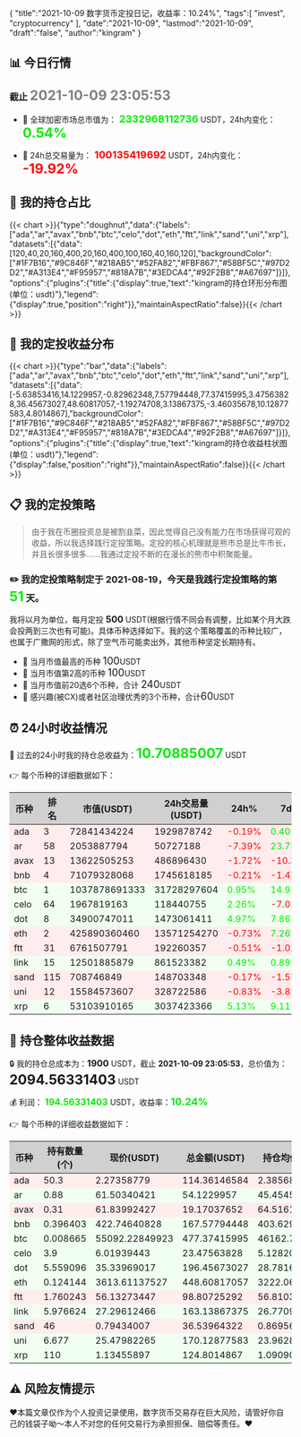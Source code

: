 {
"title":"2021-10-09 数字货币定投日记，收益率：10.24%",
"tags":[
"invest",
"cryptocurrency"
],
"date":"2021-10-09",
"lastmod":"2021-10-09",
"draft":"false",
"author":"kingram"
}

##  📊 今日行情
### 截止 <font color=grey size=5 >**2021-10-09 23:05:53**</font>
- 🍖 全球加密市场总市值为：<font color=#00EC00 size=4 > **2332968112736**</font> USDT，24h内变化：<font color=#00EC00 size=5 > **0.54%**</font>

- 🍤 24h总交易量为：<font color=#FF0000 size=4 > **100135419692**</font> USDT，24h内变化：<font color=#FF0000 size=5 > **-19.92%**</font>

## 🎨 我的持仓占比
{{< chart >}}{"type":"doughnut","data":{"labels":["ada","ar","avax","bnb","btc","celo","dot","eth","ftt","link","sand","uni","xrp"],"datasets":[{"data":[120,40,20,160,400,20,160,400,100,160,40,160,120],"backgroundColor":["#1F7B16","#9C846F","#218AB5","#52FA82","#FBF867","#58BF5C","#97D2D2","#A313E4","#F95957","#818A7B","#3EDCA4","#92F2B8","#A67697"]}]},"options":{"plugins":{"title":{"display":true,"text":"kingram的持仓环形分布图(单位：usdt)"},"legend":{"display":true,"position":"right"}},"maintainAspectRatio":false}}{{< /chart >}}

## 🍺 我的定投收益分布
{{< chart >}}{"type":"bar","data":{"labels":["ada","ar","avax","bnb","btc","celo","dot","eth","ftt","link","sand","uni","xrp"],"datasets":[{"data":[-5.63853416,14.1229957,-0.82962348,7.57794448,77.37415995,3.47563828,36.45673027,48.60817057,-1.19274708,3.13867375,-3.46035678,10.12877583,4.8014867],"backgroundColor":["#1F7B16","#9C846F","#218AB5","#52FA82","#FBF867","#58BF5C","#97D2D2","#A313E4","#F95957","#818A7B","#3EDCA4","#92F2B8","#A67697"]}]},"options":{"plugins":{"title":{"display":true,"text":"kingram的持仓收益柱状图(单位：usdt)"},"legend":{"display":false,"position":"right"}},"maintainAspectRatio":false}}{{< /chart >}}

## 📋 我的定投策略

> 由于我在币圈投资总是被割韭菜，因此觉得自己没有能力在市场获得可观的收益，所以我选择践行定投策略。定投的核心机理就是熊市总是比牛市长，并且长很多很多……我通过定投不断的在漫长的熊市中积聚能量。

### ✏️ 我的定投策略制定于 **2021-08-19**，今天是我践行定投策略的第<font color=#00EC00 size=5 > **51**</font> 天。
我将以月为单位，每月定投 <font size=3 ><strong> 500 </strong></font> USDT(根据行情不同会有调整，比如某个月大跌会投两到三次也有可能)。具体币种选择如下。我的这个策略覆盖的币种比较广，也属于广撒网的形式，除了空气币可能卖出外，其他币种坚定长期持有。

- 🥇 当月市值最高的币种 <font size=4 >100</font>USDT
- 🥈 当月市值第2高的币种 <font size=4 >100</font>USDT
- 🥉 当月市值前20选6个币种，合计 <font size=4 >240</font>USDT
- 🏅 感兴趣(被CX)或者社区治理优秀的3个币种，合计<font size=4 >60</font>USDT

## ⏰ 24小时收益情况
📌 过去的24小时我的持仓总收益为：<font color=#00EC00 size=5 >**10.70885007**</font> USDT

👉 每个币种的详细数据如下：
<table>
    <thead><tr bgcolor="#d0d0d0" ><th>币种</th><th>排名</th><th>市值(USDT)</th><th>24h交易量(USDT)</th><th>24h%</th><th>7d%</th><th>24h收益</th></tr></thead>
    <tbody>
    <tr>
        <td bgcolor=#FFECEC>ada</td>
        <td bgcolor=#FFECEC>3</td>
        <td bgcolor=#FFECEC>72841434224</td>
        <td bgcolor=#FFECEC>1929878742</td>
        <td bgcolor=#FFECEC><font color=#FF0000>-0.19%</font></td>
        <td bgcolor=#FFECEC><font color=#00EC00>0.40%</font></td>
        <td bgcolor=#FFECEC><font color=#FF0000 size=3 ><strong>-0.21820351</strong></font></td>
    </tr>
    <tr>
        <td bgcolor=#FFECEC>ar</td>
        <td bgcolor=#FFECEC>58</td>
        <td bgcolor=#FFECEC>2053887794</td>
        <td bgcolor=#FFECEC>50727188</td>
        <td bgcolor=#FFECEC><font color=#FF0000>-7.39%</font></td>
        <td bgcolor=#FFECEC><font color=#00EC00>23.73%</font></td>
        <td bgcolor=#FFECEC><font color=#FF0000 size=3 ><strong>-4.31608011</strong></font></td>
    </tr>
    <tr>
        <td bgcolor=#FFECEC>avax</td>
        <td bgcolor=#FFECEC>13</td>
        <td bgcolor=#FFECEC>13622505253</td>
        <td bgcolor=#FFECEC>486896430</td>
        <td bgcolor=#FFECEC><font color=#FF0000>-1.72%</font></td>
        <td bgcolor=#FFECEC><font color=#FF0000>-10.34%</font></td>
        <td bgcolor=#FFECEC><font color=#FF0000 size=3 ><strong>-0.33539796</strong></font></td>
    </tr>
    <tr>
        <td bgcolor=#FFECEC>bnb</td>
        <td bgcolor=#FFECEC>4</td>
        <td bgcolor=#FFECEC>71079328068</td>
        <td bgcolor=#FFECEC>1745618185</td>
        <td bgcolor=#FFECEC><font color=#FF0000>-0.21%</font></td>
        <td bgcolor=#FFECEC><font color=#FF0000>-1.47%</font></td>
        <td bgcolor=#FFECEC><font color=#FF0000 size=3 ><strong>-0.35945445</strong></font></td>
    </tr>
    <tr>
        <td bgcolor=#F0FFF0>btc</td>
        <td bgcolor=#F0FFF0>1</td>
        <td bgcolor=#F0FFF0>1037878691333</td>
        <td bgcolor=#F0FFF0>31728297604</td>
        <td bgcolor=#F0FFF0><font color=#00EC00>0.95%</font></td>
        <td bgcolor=#F0FFF0><font color=#00EC00>14.92%</font></td>
        <td bgcolor=#F0FFF0><font color=#00EC00 size=3 ><strong>4.50239798</strong></font></td>
    </tr>
    <tr>
        <td bgcolor=#F0FFF0>celo</td>
        <td bgcolor=#F0FFF0>64</td>
        <td bgcolor=#F0FFF0>1967819163</td>
        <td bgcolor=#F0FFF0>118440755</td>
        <td bgcolor=#F0FFF0><font color=#00EC00>2.26%</font></td>
        <td bgcolor=#F0FFF0><font color=#FF0000>-7.02%</font></td>
        <td bgcolor=#F0FFF0><font color=#00EC00 size=3 ><strong>0.51920756</strong></font></td>
    </tr>
    <tr>
        <td bgcolor=#F0FFF0>dot</td>
        <td bgcolor=#F0FFF0>8</td>
        <td bgcolor=#F0FFF0>34900747011</td>
        <td bgcolor=#F0FFF0>1473061411</td>
        <td bgcolor=#F0FFF0><font color=#00EC00>4.97%</font></td>
        <td bgcolor=#F0FFF0><font color=#00EC00>7.86%</font></td>
        <td bgcolor=#F0FFF0><font color=#00EC00 size=3 ><strong>9.2951541</strong></font></td>
    </tr>
    <tr>
        <td bgcolor=#FFECEC>eth</td>
        <td bgcolor=#FFECEC>2</td>
        <td bgcolor=#FFECEC>425890360460</td>
        <td bgcolor=#FFECEC>13571254270</td>
        <td bgcolor=#FFECEC><font color=#FF0000>-0.73%</font></td>
        <td bgcolor=#FFECEC><font color=#00EC00>7.26%</font></td>
        <td bgcolor=#FFECEC><font color=#FF0000 size=3 ><strong>-3.27848523</strong></font></td>
    </tr>
    <tr>
        <td bgcolor=#FFECEC>ftt</td>
        <td bgcolor=#FFECEC>31</td>
        <td bgcolor=#FFECEC>6761507791</td>
        <td bgcolor=#FFECEC>192260357</td>
        <td bgcolor=#FFECEC><font color=#FF0000>-0.51%</font></td>
        <td bgcolor=#FFECEC><font color=#FF0000>-1.02%</font></td>
        <td bgcolor=#FFECEC><font color=#FF0000 size=3 ><strong>-0.50793058</strong></font></td>
    </tr>
    <tr>
        <td bgcolor=#F0FFF0>link</td>
        <td bgcolor=#F0FFF0>15</td>
        <td bgcolor=#F0FFF0>12501885879</td>
        <td bgcolor=#F0FFF0>861523382</td>
        <td bgcolor=#F0FFF0><font color=#00EC00>0.49%</font></td>
        <td bgcolor=#F0FFF0><font color=#00EC00>0.89%</font></td>
        <td bgcolor=#F0FFF0><font color=#00EC00 size=3 ><strong>0.79605219</strong></font></td>
    </tr>
    <tr>
        <td bgcolor=#FFECEC>sand</td>
        <td bgcolor=#FFECEC>115</td>
        <td bgcolor=#FFECEC>708746849</td>
        <td bgcolor=#FFECEC>148703348</td>
        <td bgcolor=#FFECEC><font color=#FF0000>-0.17%</font></td>
        <td bgcolor=#FFECEC><font color=#FF0000>-1.57%</font></td>
        <td bgcolor=#FFECEC><font color=#FF0000 size=3 ><strong>-0.06141197</strong></font></td>
    </tr>
    <tr>
        <td bgcolor=#FFECEC>uni</td>
        <td bgcolor=#FFECEC>12</td>
        <td bgcolor=#FFECEC>15584573607</td>
        <td bgcolor=#FFECEC>328722586</td>
        <td bgcolor=#FFECEC><font color=#FF0000>-0.83%</font></td>
        <td bgcolor=#FFECEC><font color=#FF0000>-3.81%</font></td>
        <td bgcolor=#FFECEC><font color=#FF0000 size=3 ><strong>-1.41944678</strong></font></td>
    </tr>
    <tr>
        <td bgcolor=#F0FFF0>xrp</td>
        <td bgcolor=#F0FFF0>6</td>
        <td bgcolor=#F0FFF0>53103910165</td>
        <td bgcolor=#F0FFF0>3037423366</td>
        <td bgcolor=#F0FFF0><font color=#00EC00>5.13%</font></td>
        <td bgcolor=#F0FFF0><font color=#00EC00>9.11%</font></td>
        <td bgcolor=#F0FFF0><font color=#00EC00 size=3 ><strong>6.09244883</strong></font></td>
    </tr>
    </tbody>
</table>

## 🎯 持仓整体收益数据

🔒 我的持仓总成本为：<font size=3 >**1900**</font> USDT，截止 **2021-10-09 23:05:53**，总价值为：<font  size=5 >**2094.56331403**</font> USDT

💰 利润： <font color=#00EC00 size=3 >**194.56331403**</font> USDT，收益率：<font color=#00EC00 size=4 >**10.24%**</font>

👉 每个币种的详细收益数据如下：

<table>
    <thead><tr bgcolor="#d0d0d0" ><th>币种</th><th>持有数量(个)</th><th>现价(USDT)</th><th>总金额(USDT)</th><th>持仓均价(USDT)</th><th>成本(USDT)</th><th>利润(USDT)</th><th>收益率</th></tr></thead>
    <tbody>
    <tr>
        <td bgcolor=#FFECEC>ada</td>
        <td bgcolor=#FFECEC>50.3</td>
        <td bgcolor=#FFECEC>2.27358779</td>
        <td bgcolor=#FFECEC>114.36146584</td>
        <td bgcolor=#FFECEC>2.38568588</td>
        <td bgcolor=#FFECEC>120</td>
        <td bgcolor=#FFECEC>-5.63853416</td>
        <td bgcolor=#FFECEC><font color=#FF0000 size=3 ><strong>-4.70%</strong></font></td>
    </tr>
    <tr>
        <td bgcolor=#F0FFF0>ar</td>
        <td bgcolor=#F0FFF0>0.88</td>
        <td bgcolor=#F0FFF0>61.50340421</td>
        <td bgcolor=#F0FFF0>54.1229957</td>
        <td bgcolor=#F0FFF0>45.45454545</td>
        <td bgcolor=#F0FFF0>40</td>
        <td bgcolor=#F0FFF0>14.1229957</td>
        <td bgcolor=#F0FFF0><font color=#00EC00 size=3 ><strong>35.31%</strong></font></td>
    </tr>
    <tr>
        <td bgcolor=#FFECEC>avax</td>
        <td bgcolor=#FFECEC>0.31</td>
        <td bgcolor=#FFECEC>61.83992427</td>
        <td bgcolor=#FFECEC>19.17037652</td>
        <td bgcolor=#FFECEC>64.51612903</td>
        <td bgcolor=#FFECEC>20</td>
        <td bgcolor=#FFECEC>-0.82962348</td>
        <td bgcolor=#FFECEC><font color=#FF0000 size=3 ><strong>-4.15%</strong></font></td>
    </tr>
    <tr>
        <td bgcolor=#F0FFF0>bnb</td>
        <td bgcolor=#F0FFF0>0.396403</td>
        <td bgcolor=#F0FFF0>422.74640828</td>
        <td bgcolor=#F0FFF0>167.57794448</td>
        <td bgcolor=#F0FFF0>403.62963953</td>
        <td bgcolor=#F0FFF0>160</td>
        <td bgcolor=#F0FFF0>7.57794448</td>
        <td bgcolor=#F0FFF0><font color=#00EC00 size=3 ><strong>4.74%</strong></font></td>
    </tr>
    <tr>
        <td bgcolor=#F0FFF0>btc</td>
        <td bgcolor=#F0FFF0>0.008665</td>
        <td bgcolor=#F0FFF0>55092.22849923</td>
        <td bgcolor=#F0FFF0>477.37415995</td>
        <td bgcolor=#F0FFF0>46162.72360069</td>
        <td bgcolor=#F0FFF0>400</td>
        <td bgcolor=#F0FFF0>77.37415995</td>
        <td bgcolor=#F0FFF0><font color=#00EC00 size=3 ><strong>19.34%</strong></font></td>
    </tr>
    <tr>
        <td bgcolor=#F0FFF0>celo</td>
        <td bgcolor=#F0FFF0>3.9</td>
        <td bgcolor=#F0FFF0>6.01939443</td>
        <td bgcolor=#F0FFF0>23.47563828</td>
        <td bgcolor=#F0FFF0>5.12820513</td>
        <td bgcolor=#F0FFF0>20</td>
        <td bgcolor=#F0FFF0>3.47563828</td>
        <td bgcolor=#F0FFF0><font color=#00EC00 size=3 ><strong>17.38%</strong></font></td>
    </tr>
    <tr>
        <td bgcolor=#F0FFF0>dot</td>
        <td bgcolor=#F0FFF0>5.559096</td>
        <td bgcolor=#F0FFF0>35.33969017</td>
        <td bgcolor=#F0FFF0>196.45673027</td>
        <td bgcolor=#F0FFF0>28.78165802</td>
        <td bgcolor=#F0FFF0>160</td>
        <td bgcolor=#F0FFF0>36.45673027</td>
        <td bgcolor=#F0FFF0><font color=#00EC00 size=3 ><strong>22.79%</strong></font></td>
    </tr>
    <tr>
        <td bgcolor=#F0FFF0>eth</td>
        <td bgcolor=#F0FFF0>0.124144</td>
        <td bgcolor=#F0FFF0>3613.61137527</td>
        <td bgcolor=#F0FFF0>448.60817057</td>
        <td bgcolor=#F0FFF0>3222.06469906</td>
        <td bgcolor=#F0FFF0>400</td>
        <td bgcolor=#F0FFF0>48.60817057</td>
        <td bgcolor=#F0FFF0><font color=#00EC00 size=3 ><strong>12.15%</strong></font></td>
    </tr>
    <tr>
        <td bgcolor=#FFECEC>ftt</td>
        <td bgcolor=#FFECEC>1.760243</td>
        <td bgcolor=#FFECEC>56.13273447</td>
        <td bgcolor=#FFECEC>98.80725292</td>
        <td bgcolor=#FFECEC>56.81033812</td>
        <td bgcolor=#FFECEC>100</td>
        <td bgcolor=#FFECEC>-1.19274708</td>
        <td bgcolor=#FFECEC><font color=#FF0000 size=3 ><strong>-1.19%</strong></font></td>
    </tr>
    <tr>
        <td bgcolor=#F0FFF0>link</td>
        <td bgcolor=#F0FFF0>5.976624</td>
        <td bgcolor=#F0FFF0>27.29612466</td>
        <td bgcolor=#F0FFF0>163.13867375</td>
        <td bgcolor=#F0FFF0>26.77096635</td>
        <td bgcolor=#F0FFF0>160</td>
        <td bgcolor=#F0FFF0>3.13867375</td>
        <td bgcolor=#F0FFF0><font color=#00EC00 size=3 ><strong>1.96%</strong></font></td>
    </tr>
    <tr>
        <td bgcolor=#FFECEC>sand</td>
        <td bgcolor=#FFECEC>46</td>
        <td bgcolor=#FFECEC>0.79434007</td>
        <td bgcolor=#FFECEC>36.53964322</td>
        <td bgcolor=#FFECEC>0.86956522</td>
        <td bgcolor=#FFECEC>40</td>
        <td bgcolor=#FFECEC>-3.46035678</td>
        <td bgcolor=#FFECEC><font color=#FF0000 size=3 ><strong>-8.65%</strong></font></td>
    </tr>
    <tr>
        <td bgcolor=#F0FFF0>uni</td>
        <td bgcolor=#F0FFF0>6.677</td>
        <td bgcolor=#F0FFF0>25.47982265</td>
        <td bgcolor=#F0FFF0>170.12877583</td>
        <td bgcolor=#F0FFF0>23.96285757</td>
        <td bgcolor=#F0FFF0>160</td>
        <td bgcolor=#F0FFF0>10.12877583</td>
        <td bgcolor=#F0FFF0><font color=#00EC00 size=3 ><strong>6.33%</strong></font></td>
    </tr>
    <tr>
        <td bgcolor=#F0FFF0>xrp</td>
        <td bgcolor=#F0FFF0>110</td>
        <td bgcolor=#F0FFF0>1.13455897</td>
        <td bgcolor=#F0FFF0>124.8014867</td>
        <td bgcolor=#F0FFF0>1.09090909</td>
        <td bgcolor=#F0FFF0>120</td>
        <td bgcolor=#F0FFF0>4.8014867</td>
        <td bgcolor=#F0FFF0><font color=#00EC00 size=3 ><strong>4.00%</strong></font></td>
    </tr>
    </tbody>
</table>

## ⚠️ 风险友情提示
❤️本篇文章仅作为个人投资记录使用，数字货币交易存在巨大风险，请管好你自己的钱袋子呦～本人不对您的任何交易行为承担担保、赔偿等责任。❤️